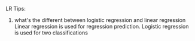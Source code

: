 LR Tips:
1. what's the different between logistic regression and linear regression
Linear regression is used for regression prediction. Logistic regression is used for two classifications
